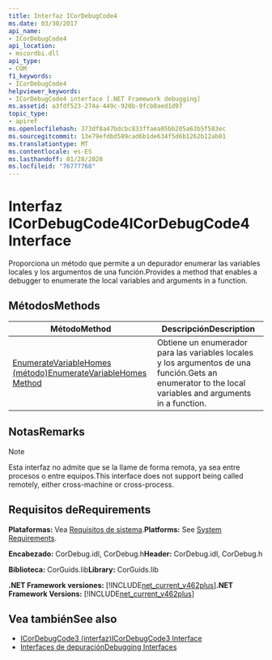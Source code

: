 ```yaml
---
title: Interfaz ICorDebugCode4
ms.date: 03/30/2017
api_name:
- ICorDebugCode4
api_location:
- mscordbi.dll
api_type:
- COM
f1_keywords:
- ICorDebugCode4
helpviewer_keywords:
- ICorDebugCode4 interface [.NET Framework debugging]
ms.assetid: a3fdf523-274a-449c-920b-9fcb0aed1d97
topic_type:
- apiref
ms.openlocfilehash: 373df8a47bdcbc833ffaea05bb205a63b5f583ec
ms.sourcegitcommit: 13e79efdbd589cad6b1de634f5d6b1262b12ab01
ms.translationtype: MT
ms.contentlocale: es-ES
ms.lasthandoff: 01/28/2020
ms.locfileid: "76777768"
---
```

# <a name="icordebugcode4-interface"></a><span data-ttu-id="3dcdf-102">Interfaz ICorDebugCode4</span><span class="sxs-lookup"><span data-stu-id="3dcdf-102">ICorDebugCode4 Interface</span></span>
<span data-ttu-id="3dcdf-103">Proporciona un método que permite a un depurador enumerar las variables locales y los argumentos de una función.</span><span class="sxs-lookup"><span data-stu-id="3dcdf-103">Provides a method that enables a debugger to enumerate the local variables and arguments in a function.</span></span>  
  
## <a name="methods"></a><span data-ttu-id="3dcdf-104">Métodos</span><span class="sxs-lookup"><span data-stu-id="3dcdf-104">Methods</span></span>  
  
|<span data-ttu-id="3dcdf-105">Método</span><span class="sxs-lookup"><span data-stu-id="3dcdf-105">Method</span></span>|<span data-ttu-id="3dcdf-106">Descripción</span><span class="sxs-lookup"><span data-stu-id="3dcdf-106">Description</span></span>|  
|------------|-----------------|  
|[<span data-ttu-id="3dcdf-107">EnumerateVariableHomes (método)</span><span class="sxs-lookup"><span data-stu-id="3dcdf-107">EnumerateVariableHomes Method</span></span>](icordebugcode4-enumeratevariablehomes-method.md)|<span data-ttu-id="3dcdf-108">Obtiene un enumerador para las variables locales y los argumentos de una función.</span><span class="sxs-lookup"><span data-stu-id="3dcdf-108">Gets an enumerator to the local variables and arguments in a function.</span></span>|  
  
## <a name="remarks"></a><span data-ttu-id="3dcdf-109">Notas</span><span class="sxs-lookup"><span data-stu-id="3dcdf-109">Remarks</span></span>  
  
> [!NOTE]
> <span data-ttu-id="3dcdf-110">Esta interfaz no admite que se la llame de forma remota, ya sea entre procesos o entre equipos.</span><span class="sxs-lookup"><span data-stu-id="3dcdf-110">This interface does not support being called remotely, either cross-machine or cross-process.</span></span>  
  
## <a name="requirements"></a><span data-ttu-id="3dcdf-111">Requisitos de</span><span class="sxs-lookup"><span data-stu-id="3dcdf-111">Requirements</span></span>  
 <span data-ttu-id="3dcdf-112">**Plataformas:** Vea [Requisitos de sistema](../../../../docs/framework/get-started/system-requirements.md).</span><span class="sxs-lookup"><span data-stu-id="3dcdf-112">**Platforms:** See [System Requirements](../../../../docs/framework/get-started/system-requirements.md).</span></span>  
  
 <span data-ttu-id="3dcdf-113">**Encabezado:** CorDebug.idl, CorDebug.h</span><span class="sxs-lookup"><span data-stu-id="3dcdf-113">**Header:** CorDebug.idl, CorDebug.h</span></span>  
  
 <span data-ttu-id="3dcdf-114">**Biblioteca:** CorGuids.lib</span><span class="sxs-lookup"><span data-stu-id="3dcdf-114">**Library:** CorGuids.lib</span></span>  
  
 <span data-ttu-id="3dcdf-115">**.NET Framework versiones:** [!INCLUDE[net_current_v462plus](../../../../includes/net-current-v462plus-md.md)]</span><span class="sxs-lookup"><span data-stu-id="3dcdf-115">**.NET Framework Versions:** [!INCLUDE[net_current_v462plus](../../../../includes/net-current-v462plus-md.md)]</span></span>  
  
## <a name="see-also"></a><span data-ttu-id="3dcdf-116">Vea también</span><span class="sxs-lookup"><span data-stu-id="3dcdf-116">See also</span></span>

- [<span data-ttu-id="3dcdf-117">ICorDebugCode3 (interfaz)</span><span class="sxs-lookup"><span data-stu-id="3dcdf-117">ICorDebugCode3 Interface</span></span>](icordebugcode3-interface.md)
- [<span data-ttu-id="3dcdf-118">Interfaces de depuración</span><span class="sxs-lookup"><span data-stu-id="3dcdf-118">Debugging Interfaces</span></span>](debugging-interfaces.md)
